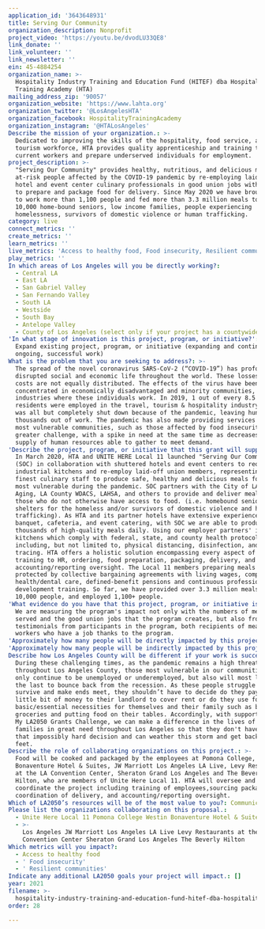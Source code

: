 ```yaml
---
application_id: '3643648931'
title: Serving Our Community
organization_description: Nonprofit
project_video: 'https://youtu.be/dvodLU33QE8'
link_donate: ''
link_volunteer: ''
link_newsletter: ''
ein: 45-4884254
organization_name: >-
  Hospitality Industry Training and Education Fund (HITEF) dba Hospitality
  Training Academy (HTA)
mailing_address_zip: '90057'
organization_website: 'https://www.lahta.org'
organization_twitter: '@LosAngelesHTA'
organization_facebook: HospitalityTrainingAcademy
organization_instagram: '@HTALosAngeles'
Describe the mission of your organization.: >-
  Dedicated to improving the skills of the hospitality, food service, and
  tourism workforce, HTA provides quality apprenticeship and training to upskill
  current workers and prepare underserved individuals for employment.
project_description: >-
  "Serving Our Community" provides healthy, nutritious, and delicious meals to
  at-risk people affected by the COVID-19 pandemic by re-employing laid-off
  hotel and event center culinary professionals in good union jobs with benefits
  to prepare and package food for delivery. Since May 2020 we have brought back
  to work more than 1,100 people and fed more than 3.3 million meals to nearly
  10,000 home-bound seniors, low income families, people experiencing
  homelessness, survivors of domestic violence or human trafficking.
category: live
connect_metrics: ''
create_metrics: ''
learn_metrics: ''
live_metrics: 'Access to healthy food, Food insecurity, Resilient communities'
play_metrics: ''
In which areas of Los Angeles will you be directly working?:
  - Central LA
  - East LA
  - San Gabriel Valley
  - San Fernando Valley
  - South LA
  - Westside
  - South Bay
  - Antelope Valley
  - County of Los Angeles (select only if your project has a countywide benefit)
'In what stage of innovation is this project, program, or initiative?': >-
  Expand existing project, program, or initiative (expanding and continuing
  ongoing, successful work)
What is the problem that you are seeking to address?: >-
  The spread of the novel coronavirus SARS-CoV-2 (“COVID-19”) has profoundly
  disrupted social and economic life throughout the world. These losses and
  costs are not equally distributed. The effects of the virus have been
  concentrated in economically disadvantaged and minority communities, and in
  industries where these individuals work. In 2019, 1 out of every 8.5 County
  residents were employed in the travel, tourism & hospitality industry, which
  was all but completely shut down because of the pandemic, leaving hundreds of
  thousands out of work. The pandemic has also made providing services to the
  most vulnerable communities, such as those affected by food insecurity a far
  greater challenge, with a spike in need at the same time as decreases in
  supply of human resources able to gather to meet demand.
'Describe the project, program, or initiative that this grant will support to address the problem identified.': >-
  In March 2020, HTA and UNITE HERE Local 11 launched "Serving Our Community,"
  (SOC) in collaboration with shuttered hotels and event centers to reopen their
  industrial kitchens and re-employ laid-off union members, representing LA's
  finest culinary staff to produce safe, healthy and delicious meals for our
  most vulnerable during the pandemic. SOC partners with the City of LA Dep of
  Aging, LA County WDACS, LAHSA, and others to provide and deliver meals to
  those who do not otherwise have access to food. (i.e. homebound seniors and
  shelters for the homeless and/or survivors of domestic violence and human
  trafficking). As HTA and its partner hotels have extensive experience in
  banquet, cafeteria, and event catering, with SOC we are able to produce
  thousands of high-quality meals daily. Using our employer partners' industrial
  kitchens which comply with federal, state, and county health protocols,
  including, but not limited to, physical distancing, disinfection, and contact
  tracing. HTA offers a holistic solution encompassing every aspect of SOC, from
  training to HR, ordering, food preparation, packaging, delivery, and
  accounting/reporting oversight. The Local 11 members preparing meals are
  protected by collective bargaining agreements with living wages, comprehensive
  health/dental care, defined-benefit pensions and continuous professional
  development training. So far, we have provided over 3.3 million meals, nearly
  10,000 people, and employed 1,100+ people.
'What evidence do you have that this project, program, or initiative is or will be successful, and how will you define and measure success?': >-
  We are measuring the program's impact not only with the numbers of meals
  served and the good union jobs that the program creates, but also from
  testimonials from participants in the program, both recipients of meals and
  workers who have a job thanks to the program.
'Approximately how many people will be directly impacted by this project, program, or initiative?': '95'
'Approximately how many people will be indirectly impacted by this project, program, or initiative?': '300'
Describe how Los Angeles County will be different if your work is successful.: >-
  During these challenging times, as the pandemic remains a high threat
  throughout Los Angeles County, those most vulnerable in our communities not
  only continue to be unemployed or underemployed, but also will most likely be
  the last to bounce back from the recession. As these people struggle to
  survive and make ends meet, they shouldn’t have to decide do they pay the last
  little bit of money to their landlord to cover rent or do they use for
  basic/essential necessities for themselves and their family such as buying
  groceries and putting food on their tables. Accordingly, with support from the
  My LA2050 Grants Challenge, we can make a difference in the lives of 95
  families in great need throughout Los Angeles so that they don't have to make
  that impossibly hard decision and can weather this storm and get back on their
  feet.
Describe the role of collaborating organizations on this project.: >-
  Food will be cooked and packaged by the employees at Pomona College, Westin
  Bonaventure Hotel & Suites, JW Marriott Los Angeles LA Live, Levy Restaurants
  at the LA Convention Center, Sheraton Grand Los Angeles and The Beverly
  Hilton, who are members of Unite Here Local 11. HTA will oversee and
  coordinate the project including training of employees,sourcing packaging,
  coordination of delivery, and accounting/reporting oversight.
Which of LA2050’s resources will be of the most value to you?: Communications support
Please list the organizations collaborating on this proposal.:
  - Unite Here Local 11 Pomona College Westin Bonaventure Hotel & Suites
  - >-
    Los Angeles JW Marriott Los Angeles LA Live Levy Restaurants at the LA
    Convention Center Sheraton Grand Los Angeles The Beverly Hilton
Which metrics will you impact?:
  - Access to healthy food
  - ' Food insecurity'
  - ' Resilient communities'
Indicate any additional LA2050 goals your project will impact.: []
year: 2021
filename: >-
  hospitality-industry-training-and-education-fund-hitef-dba-hospitality-training-academy-hta
order: 28

---
```


